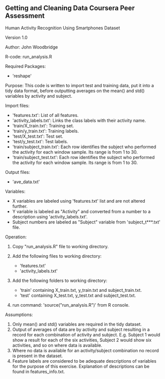 Getting and Cleaning Data Coursera Peer Assessment
----------------------------------------------------
Human Activity Recognition Using Smartphones Dataset

Version 1.0

Author: John Woodbridge

R-code:
run_analysis.R

Required Packages:
- 'reshape'

Purpose:
This code is written to import test and training data, put it into a tidy data
format, before outputting averages on the mean() and std() variables by
activity and subject.

Import files:
- 'features.txt': List of all features.
- 'activity_labels.txt': Links the class labels with their activity name.
- 'train/X_train.txt': Training set.
- 'train/y_train.txt': Training labels.
- 'test/X_test.txt': Test set.
- 'test/y_test.txt': Test labels.
- 'train/subject_train.txt': Each row identifies the subject who performed 
	the activity for each window sample. Its range is from 1 to 30. 
- 'train/subject_test.txt': Each row identifies the subject who performed 
	the activity for each window sample. Its range is from 1 to 30. 

Output files:
- 'ave_data.txt'

Variables:
- X variables are labeled using 'features.txt' list and are not altered further.
- Y variable is labeled as "Activity" and converted from a number to a 
  description using 'activity_labels.txt'.
- Subject numbers are labeled as "Subject" variable from 'subject_t***.txt' file.

Operation:

1. Copy "run_analysis.R" file to working directory.

2. Add the following files to working directory:
	- 'features.txt'
	- 'activity_labels.txt'

3. Add the following folders to working directory:
	- 'train' containing X_train.txt, y_train.txt and subject_train.txt.
	- 'test' containing X_test.txt, y_test.txt and subject_test.txt.

4. run command: 'source("run_analysis.R")' from R console.

Assumptions:

1. Only mean() and std() variables are required in the tidy dataset.
2. Output of averages of data are by activity and subject resulting in a record for each combination of activity and subject. E.g. Subject 1 would show a result for each of the six activities, Subject 2 would show six activities, and so on where data is available.
3. Where no data is available for an activity/subject combination no record is present in the dataset.
4. Feature labels are considered to be adequate descriptions of variables for the purpose of this exercise. Explanation of descriptions can be found in features_info.txt.
   
